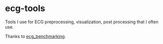 # ecg-tools
Tools I use for ECG preprocessing, visualization, post processing that I often use.

Thanks to [ecg_benchmarking](https://github.com/rohitdwivedula/ecg_benchmarking).
